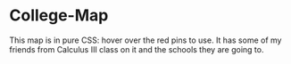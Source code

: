 # College-Map
This map is in pure CSS: hover over the red pins to use. It has some of my friends from Calculus III class on it and the schools they are going to.
